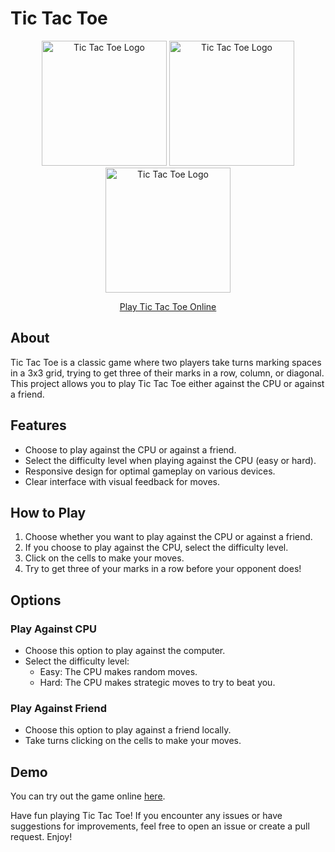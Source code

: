 # Tic Tac Toe

<p align="center">
  <img src="https://raw.githubusercontent.com/ayoub-lamliti/tic-tac-toe-auto-game/images/img1.jpeg" width="200" alt="Tic Tac Toe Logo">
  <img src="https://raw.githubusercontent.com/ayoub-lamliti/tic-tac-toe-auto-game/images/img2.jpeg" width="200" alt="Tic Tac Toe Logo">
  <img src="https://raw.githubusercontent.com/ayoub-lamliti/tic-tac-toe-auto-game/images/img3.jpeg" width="200" alt="Tic Tac Toe Logo">
</p>

<p align="center">
  <a href="https://ayoub-lamliti.github.io/tic-tac-toe-auto-game" target="_blank">Play Tic Tac Toe Online</a>
</p>

## About

Tic Tac Toe is a classic game where two players take turns marking spaces in a 3x3 grid, trying to get three of their marks in a row, column, or diagonal. This project allows you to play Tic Tac Toe either against the CPU or against a friend.

## Features

- Choose to play against the CPU or against a friend.
- Select the difficulty level when playing against the CPU (easy or hard).
- Responsive design for optimal gameplay on various devices.
- Clear interface with visual feedback for moves.

## How to Play

1. Choose whether you want to play against the CPU or against a friend.
2. If you choose to play against the CPU, select the difficulty level.
3. Click on the cells to make your moves.
4. Try to get three of your marks in a row before your opponent does!

## Options

### Play Against CPU

- Choose this option to play against the computer.
- Select the difficulty level:
  - Easy: The CPU makes random moves.
  - Hard: The CPU makes strategic moves to try to beat you.

### Play Against Friend

- Choose this option to play against a friend locally.
- Take turns clicking on the cells to make your moves.

## Demo

You can try out the game online [here](https://ayoub-lamliti.github.io/tic-tac-toe-auto-game).

Have fun playing Tic Tac Toe! If you encounter any issues or have suggestions for improvements, feel free to open an issue or create a pull request. Enjoy!

